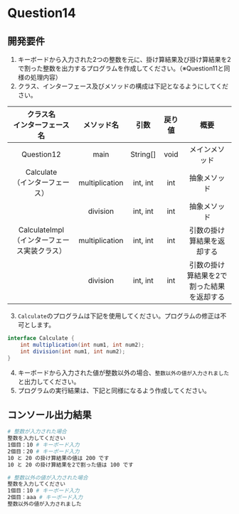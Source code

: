 # Question14

## 開発要件
1. キーボードから入力された2つの整数を元に、掛け算結果及び掛け算結果を2で割った整数を出力するプログラムを作成してください。（※Question11と同様の処理内容）
2. クラス、インターフェース及びメソッドの構成は下記となるようにしてください。

|クラス名<br>インターフェース名|メソッド名|引数|戻り値|概要|
|:---:|:---:|:---:|:---:|:---:|
|Question12|main|String[]|void|メインメソッド|
|Calculate<br>（インターフェース）|multiplication|int, int|int|抽象メソッド|
||division|int, int|int|抽象メソッド|
|CalculateImpl<br>（インターフェース実装クラス）|multiplication|int, int|int|引数の掛け算結果を返却する|
||division|int, int|int|引数の掛け算結果を2で割った結果を返却する|
3. ```Calculate```のプログラムは下記を使用してください。プログラムの修正は不可とします。
```java
interface Calculate {
    int multiplication(int num1, int num2);
    int division(int num1, int num2);
}
```
4. キーボードから入力された値が整数以外の場合、```整数以外の値が入力されました```と出力してください。
5. プログラムの実行結果は、下記と同様になるよう作成してください。

## コンソール出力結果
```bash
# 整数が入力された場合
整数を入力してください
1個目：10 # キーボード入力
2個目：20 # キーボード入力
10 と 20 の掛け算結果の値は 200 です
10 と 20 の掛け算結果を2で割った値は 100 です

# 整数以外の値が入力された場合
整数を入力してください
1個目：10 # キーボード入力
2個目：aaa # キーボード入力
整数以外の値が入力されました
```
